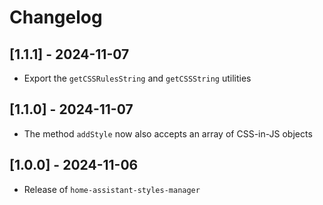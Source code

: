 # Changelog

## [1.1.1] - 2024-11-07

- Export the `getCSSRulesString` and `getCSSString` utilities

## [1.1.0] - 2024-11-07

- The method `addStyle` now also accepts an array of CSS-in-JS objects

## [1.0.0] - 2024-11-06

- Release of `home-assistant-styles-manager`
